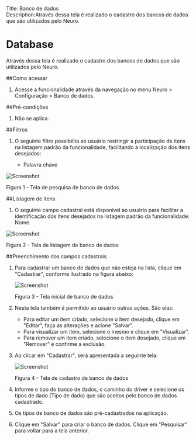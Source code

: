 Title: Banco de dados  
Description:Através dessa tela é realizado o cadastro dos bancos de dados que são utilizados pelo Neuro.  

# Database  

Através dessa tela é realizado o cadastro dos bancos de dados que são utilizados pelo Neuro.    

##Como acessar    

1. Acesse a funcionalidade através da navegação no menu Neuro > Configuração > Banco de dados.    

##Pré-condições  

1. Não se aplica.  


##Filtros    

1. O seguinte filtro possibilita ao usuário restringir a participação de itens na listagem padrão da funcionalidade, facilitando a localização dos itens desejados:    

    * Palavra chave       
 
 ![Screenshot](images/Data-Search.png)  
 
Figura 1 - Tela de pesquisa de banco de dados      
 
##Listagem de itens    
 
1. O seguinte campo cadastral está disponível ao usuário para facilitar a identificação dos itens desejados na listagem padrão da funcionalidade: Nome.  

 ![Screenshot](images/Data-Items.png)  
 
Figura 2 - Tela de listagem de banco de dados    
 
##Preenchimento dos campos cadastrais 

1. Para cadastrar um banco de dados que não esteja na lista, clique em "Cadastrar", conforme ilustrado na figura abaixo:    

     ![Screenshot](images/Data-Home.png) 
     
    Figura 3 - Tela inicial de banco de dados    

2. Nesta tela também é permitido ao usuário outras ações. São elas:   
      - Para editar um item criado, selecione o item desejado, clique em "Editar", faça as alterações e acione "Salvar".    
      - Para visualizar um item, selecione o mesmo e clique em "Visualizar".    
      - Para remover um item criado, selecione o item desejado, clique em "Remover" e confirme a exclusão.    
  
3. Ao clicar em "Cadastrar", será apresentada a seguinte tela:    

    ![Screenshot](images/Data-register.png)
    
    Figura 4 - Tela de cadastro de banco de dados    

4. Informe o tipo do banco de dados, o caminho do driver e selecione os tipos de dado (Tipo de dado) que são aceitos pelo banco de dados cadastrado.    
5. Os tipos de banco de dados são pré-cadastrados na aplicação. 

6. Clique em "Salvar" para criar o banco de dados. Clique em "Pesquisar" para voltar para a tela anterior.    


<!-- !!! tip "About"
    <b>Updated:</b>07/02/2019 - João Pelles Junior
